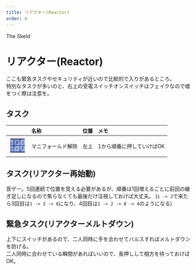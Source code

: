 ```yaml
---
title: リアクター(Reactor)
order: 9
---
```


<ImageCard height='auto' width='auto' src="../../assets/map_sk_base.png">
    The Skeld
</ImageCard>


# リアクター(Reactor)
ここも緊急タスクやセキュリティが近いので比較的で入りがあるところ。  
特別なタスクが多いのと、右上の受電スイッチオンスイッチはフェイクなので嘘をつく際は注意を。

## タスク
| | 名称 | 位置 | メモ |
| :-- | :-- | :-- | :-- |
| ![](../../assets/task_reactor_number.png) | マニフォールド解除 | 左上 | 1から順番に押していけばOK |

## タスク(リアクター再始動)
音ゲー。5回連続で位置を覚える必要があるが、順番は1回増えるごとに前回の継ぎ足しになるので焦らなくても最後だけ注視しておけば大丈夫。
(`1 -> 2`で来たら3回目は`1 -> 2 -> 8`になり、4回目は`1 -> 2 -> 8 -> 4`のようになる)

<ImageCard height='auto' width='auto' src="../../assets/task_reactor_start2.png" />
<ImageCard height='auto' width='auto' src="../../assets/task_reactor_start.png" />


## 緊急タスク(リアクターメルトダウン)
上下にスイッチがあるので、二人同時に手を合わせてバルスすればメルトダウンを防げる。  
二人同時に合わせている瞬間があればいいので、長押しして相方を待っておけばOK。

<Layout>
<div>
<ImageCard height='auto' width='auto' src="../../assets/task_reactor_melt3.png" />
</div>
<div>
<ImageCard height='auto' width='auto' src="../../assets/task_reactor_melt2.png" />
</div>
<div>
<ImageCard height='auto' width='auto' src="../../assets/task_reactor_melt.png" />
</div>
</Layout>

